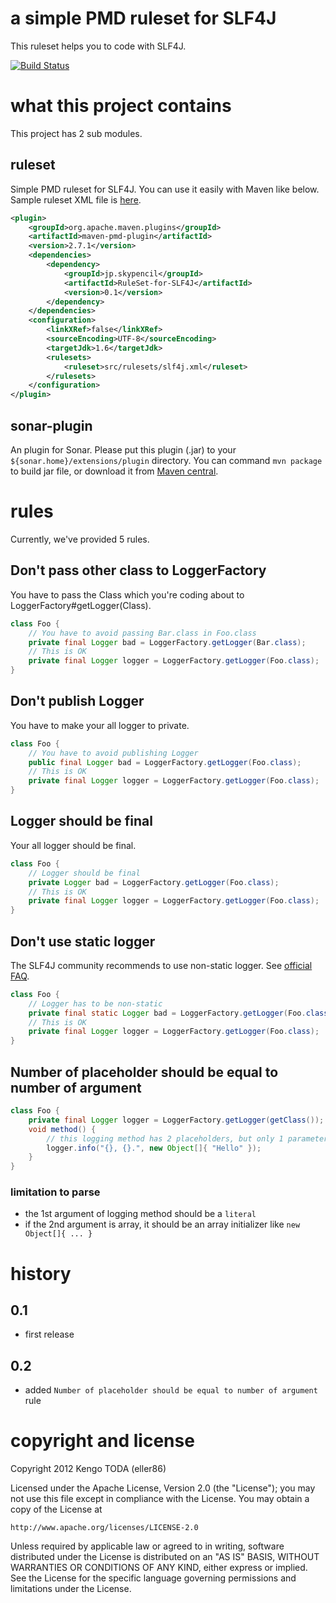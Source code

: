 # a simple PMD ruleset for SLF4J
This ruleset helps you to code with SLF4J.

[![Build Status](https://secure.travis-ci.org/eller86/ruleset-for-SLF4J.png?branch=master)](http://travis-ci.org/eller86/ruleset-for-SLF4J)

# what this project contains
This project has 2 sub modules.

## ruleset
Simple PMD ruleset for SLF4J. You can use it easily with Maven like below.
Sample ruleset XML file is [here](https://raw.github.com/eller86/ruleset-for-SLF4J/master/ruleset/src/main/resources/slf4j.xml).

```xml
<plugin>
	<groupId>org.apache.maven.plugins</groupId>
	<artifactId>maven-pmd-plugin</artifactId>
	<version>2.7.1</version>
	<dependencies>
		<dependency>
			<groupId>jp.skypencil</groupId>
			<artifactId>RuleSet-for-SLF4J</artifactId>
			<version>0.1</version>
		</dependency>
	</dependencies>
	<configuration>
		<linkXRef>false</linkXRef>
		<sourceEncoding>UTF-8</sourceEncoding>
		<targetJdk>1.6</targetJdk>
		<rulesets>
			<ruleset>src/rulesets/slf4j.xml</ruleset>
		</rulesets>
	</configuration>
</plugin>
```

## sonar-plugin
An plugin for Sonar.
Please put this plugin (.jar) to your `${sonar.home}/extensions/plugin` directory.
You can command `mvn package` to build jar file, or download it from [Maven central](http://central.maven.org/maven2/jp/skypencil/sonar-pmd-for-SLF4J-plugin/).

# rules
Currently, we've provided 5 rules.

## Don't pass other class to LoggerFactory
You have to pass the Class which you're coding about to LoggerFactory#getLogger(Class).

```java
class Foo {
    // You have to avoid passing Bar.class in Foo.class
    private final Logger bad = LoggerFactory.getLogger(Bar.class);
    // This is OK
    private final Logger logger = LoggerFactory.getLogger(Foo.class);
}
```

## Don't publish Logger
You have to make your all logger to private.

```java
class Foo {
    // You have to avoid publishing Logger
    public final Logger bad = LoggerFactory.getLogger(Foo.class);
    // This is OK
    private final Logger logger = LoggerFactory.getLogger(Foo.class);
}
```

## Logger should be final
Your all logger should be final.

```java
class Foo {
    // Logger should be final
    private Logger bad = LoggerFactory.getLogger(Foo.class);
    // This is OK
    private final Logger logger = LoggerFactory.getLogger(Foo.class);
}
```

## Don't use static logger
The SLF4J community recommends to use non-static logger. See [official FAQ](http://www.slf4j.org/faq.html#declared_static).

```java
class Foo {
    // Logger has to be non-static
    private final static Logger bad = LoggerFactory.getLogger(Foo.class);
    // This is OK
    private final Logger logger = LoggerFactory.getLogger(Foo.class);
}
```

## Number of placeholder should be equal to number of argument

```java
class Foo {
    private final Logger logger = LoggerFactory.getLogger(getClass());
    void method() {
        // this logging method has 2 placeholders, but only 1 parameter
        logger.info("{}, {}.", new Object[]{ "Hello" });
    }
}
```

### limitation to parse
- the 1st argument of logging method should be a `literal`
- if the 2nd argument is array, it should be an array initializer like `new Object[]{ ... }`

# history
## 0.1
- first release

## 0.2
- added `Number of placeholder should be equal to number of argument` rule


# copyright and license
Copyright 2012 Kengo TODA (eller86)

Licensed under the Apache License, Version 2.0 (the "License");
you may not use this file except in compliance with the License.
You may obtain a copy of the License at

    http://www.apache.org/licenses/LICENSE-2.0

Unless required by applicable law or agreed to in writing, software
distributed under the License is distributed on an "AS IS" BASIS,
WITHOUT WARRANTIES OR CONDITIONS OF ANY KIND, either express or implied.
See the License for the specific language governing permissions and
limitations under the License.

